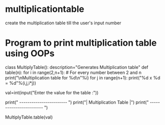 # multiplicationtable
create the multiplication table till the user's input number
# Program to print multiplication table using OOPs

class MultiplyTable():
    description="Generates Multiplication table"
    def table(n):
        for i in range(2,n+1): # For every number between 2 and n
            print("\nMultiplication table for %d\n"%i)
            for j in range(n+1):
                print("%d x %d = %d"%(i,j,i*j))

val=int(input("Enter the value for the table :"))

print(" ------------------------ ")
print("|  Multiplication Table  |")
print(" ------------------------ ")

MultiplyTable.table(val)
